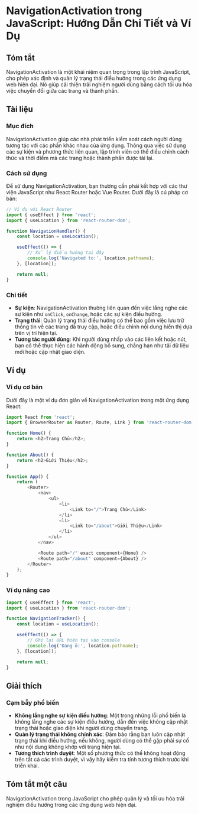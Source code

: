 <!--
Meta Description: # NavigationActivation trong JavaScript: Hướng Dẫn Chi Tiết và Ví Dụ ## Tóm tắt NavigationActivation là một khái niệm quan trọng trong lập trình JavaS...
Meta Keywords: các, điều, react, hướng, router
-->

# NavigationActivation trong JavaScript: Hướng Dẫn Chi Tiết và Ví Dụ

## Tóm tắt
NavigationActivation là một khái niệm quan trọng trong lập trình JavaScript, cho phép xác định và quản lý trạng thái điều hướng trong các ứng dụng web hiện đại. Nó giúp cải thiện trải nghiệm người dùng bằng cách tối ưu hóa việc chuyển đổi giữa các trang và thành phần.

## Tài liệu
### Mục đích
NavigationActivation giúp các nhà phát triển kiểm soát cách người dùng tương tác với các phần khác nhau của ứng dụng. Thông qua việc sử dụng các sự kiện và phương thức liên quan, lập trình viên có thể điều chỉnh cách thức và thời điểm mà các trang hoặc thành phần được tải lại.

### Cách sử dụng
Để sử dụng NavigationActivation, bạn thường cần phải kết hợp với các thư viện JavaScript như React Router hoặc Vue Router. Dưới đây là cú pháp cơ bản:

```javascript
// Ví dụ với React Router
import { useEffect } from 'react';
import { useLocation } from 'react-router-dom';

function NavigationHandler() {
    const location = useLocation();

    useEffect(() => {
        // Xử lý điều hướng tại đây
        console.log('Navigated to:', location.pathname);
    }, [location]);

    return null;
}
```

### Chi tiết
- **Sự kiện**: NavigationActivation thường liên quan đến việc lắng nghe các sự kiện như `onClick`, `onChange`, hoặc các sự kiện điều hướng.
- **Trạng thái**: Quản lý trạng thái điều hướng có thể bao gồm việc lưu trữ thông tin về các trang đã truy cập, hoặc điều chỉnh nội dung hiển thị dựa trên vị trí hiện tại.
- **Tương tác người dùng**: Khi người dùng nhấp vào các liên kết hoặc nút, bạn có thể thực hiện các hành động bổ sung, chẳng hạn như tải dữ liệu mới hoặc cập nhật giao diện.

## Ví dụ
### Ví dụ cơ bản
Dưới đây là một ví dụ đơn giản về NavigationActivation trong một ứng dụng React:

```javascript
import React from 'react';
import { BrowserRouter as Router, Route, Link } from 'react-router-dom';

function Home() {
    return <h2>Trang Chủ</h2>;
}

function About() {
    return <h2>Giới Thiệu</h2>;
}

function App() {
    return (
        <Router>
            <nav>
                <ul>
                    <li>
                        <Link to="/">Trang Chủ</Link>
                    </li>
                    <li>
                        <Link to="/about">Giới Thiệu</Link>
                    </li>
                </ul>
            </nav>

            <Route path="/" exact component={Home} />
            <Route path="/about" component={About} />
        </Router>
    );
}
```

### Ví dụ nâng cao
```javascript
import { useEffect } from 'react';
import { useLocation } from 'react-router-dom';

function NavigationTracker() {
    const location = useLocation();

    useEffect(() => {
        // Ghi lại URL hiện tại vào console
        console.log('Đang ở:', location.pathname);
    }, [location]);

    return null;
}
```

## Giải thích
### Cạm bẫy phổ biến
- **Không lắng nghe sự kiện điều hướng**: Một trong những lỗi phổ biến là không lắng nghe các sự kiện điều hướng, dẫn đến việc không cập nhật trạng thái hoặc giao diện khi người dùng chuyển trang.
- **Quản lý trạng thái không chính xác**: Đảm bảo rằng bạn luôn cập nhật trạng thái khi điều hướng, nếu không, người dùng có thể gặp phải sự cố như nội dung không khớp với trang hiện tại.
- **Tương thích trình duyệt**: Một số phương thức có thể không hoạt động trên tất cả các trình duyệt, vì vậy hãy kiểm tra tính tương thích trước khi triển khai.

## Tóm tắt một câu
NavigationActivation trong JavaScript cho phép quản lý và tối ưu hóa trải nghiệm điều hướng trong các ứng dụng web hiện đại.